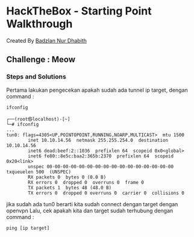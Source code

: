 # HackTheBox - Starting Point Walkthrough
Created By [Badzlan Nur Dhabith](https://www.linkedin.com/in/badzlannurdhabith/)

## Challenge : Meow
### Steps and Solutions
Pertama lakukan pengecekan apakah sudah ada tunnel ip target, dengan command :
```
ifconfig
```
```
┌──(root㉿localhost)-[~]
└─# ifconfig                                    
...
tun0: flags=4305<UP,POINTOPOINT,RUNNING,NOARP,MULTICAST>  mtu 1500
        inet 10.10.14.56  netmask 255.255.254.0  destination 10.10.14.56
        inet6 dead:beef:2::1036  prefixlen 64  scopeid 0x0<global>
        inet6 fe80::8e5c:baa2:365b:2370  prefixlen 64  scopeid 0x20<link>
        unspec 00-00-00-00-00-00-00-00-00-00-00-00-00-00-00-00  txqueuelen 500  (UNSPEC)
        RX packets 0  bytes 0 (0.0 B)
        RX errors 0  dropped 0  overruns 0  frame 0
        TX packets 1  bytes 48 (48.0 B)
        TX errors 0  dropped 0 overruns 0  carrier 0  collisions 0
```
jika sudah ada tun0 berarti kita sudah connect dengan target dengan openvpn
Lalu, cek apakah kita dan target sudah terhubung dengan command :
```
ping [ip target]
```
